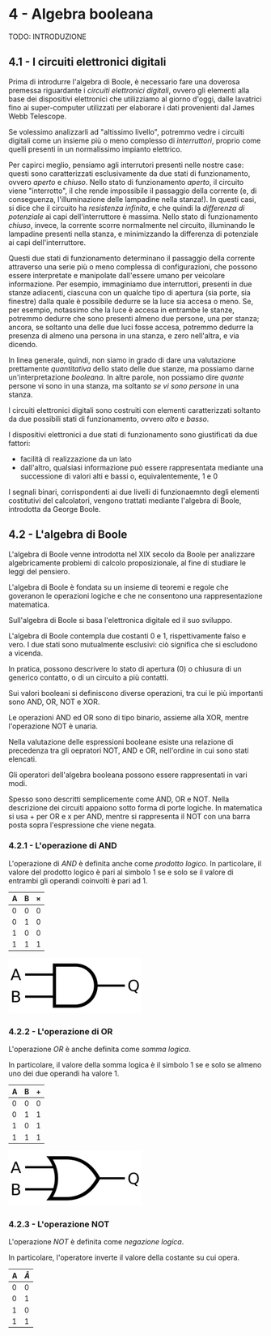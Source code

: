 # 4 - Algebra booleana

TODO: INTRODUZIONE

## 4.1 - I circuiti elettronici digitali

Prima di introdurre l'algebra di Boole, è necessario fare una doverosa premessa riguardante i *circuiti elettronici digitali*, ovvero gli elementi alla base dei dispositivi elettronici che utilizziamo al giorno d'oggi, dalle lavatrici fino ai super-computer utilizzati per elaborare i dati provenienti dal James Webb Telescope.

Se volessimo analizzarli ad "altissimo livello", potremmo vedre i circuiti digitali come un insieme più o meno complesso di *interruttori*, proprio come quelli presenti in un normalissimo impianto elettrico.

Per capirci meglio, pensiamo agli interrutori presenti nelle nostre case: questi sono caratterizzati esclusivamente da due stati di funzionamento, ovvero *aperto* e *chiuso*. Nello stato di funzionamento *aperto*, il circuito viene "interrotto", il che rende impossibile il passaggio della corrente (e, di conseguenza, l'illuminazione delle lampadine nella stanza!). In questi casi, si dice che il circuito ha *resistenza infinita*, e che quindi la *differenza di potenziale* ai capi dell'interruttore è massima. Nello stato di funzionamento *chiuso*, invece, la corrente scorre normalmente nel circuito, illuminando le lampadine presenti nella stanza, e minimizzando la differenza di potenziale ai capi dell'interruttore.

Questi due stati di funzionamento determinano il passaggio della corrente attraverso una serie più o meno complessa di configurazioni, che possono essere interpretate e manipolate dall'essere umano per veicolare informazione. Per esempio, immaginiamo due interruttori, presenti in due stanze adiacenti, ciascuna con un qualche tipo di apertura (sia porte, sia finestre) dalla quale è possibile dedurre se la luce sia accesa o meno. Se, per esempio, notassimo che la luce è accesa in entrambe le stanze, potremmo dedurre che sono presenti almeno due persone, una per stanza; ancora, se soltanto una delle due luci fosse accesa, potremmo dedurre la presenza di almeno una persona in una stanza, e zero nell'altra, e via dicendo.

In linea generale, quindi, non siamo in grado di dare una valutazione prettamente *quantitativa* dello stato delle due stanze, ma possiamo darne un'interpretazione *booleana*. In altre parole, non possiamo dire *quante* persone vi sono in una stanza, ma soltanto *se vi sono persone* in una stanza.




I circuiti elettronici digitali sono costruiti con elementi caratterizzati soltanto da due possibili stati di funzionamento, ovvero *alto* e *basso*.

I dispositivi elettronici a due stati di funzionamento sono giustificati da due fattori:

* facilità di realizzazione da un lato
* dall'altro, qualsiasi informazione può essere rappresentata mediante una successione di valori alti e bassi o, equivalentemente, 1 e 0

I segnali binari, corrispondenti ai due livelli di funzionaemnto degli elementi costitutivi del calcolatori, vengono trattati mediante l'algebra di Boole, introdotta da George Boole.

## 4.2 - L'algebra di Boole

L'algebra di Boole venne introdotta nel XIX secolo da Boole per analizzare algebricamente problemi di calcolo proposizionale, al fine di studiare le leggi del pensiero.

L'algebra di Boole è fondata su un insieme di teoremi e regole che goveranon le operazioni logiche e che ne consentono una rappresentazione matematica.

Sull'algebra di Boole si basa l'elettronica digitale ed il suo sviluppo.

L'algebra di Boole contempla due costanti 0 e 1, rispettivamente falso e vero. I due stati sono mutualmente esclusivi: ciò significa che si escludono a vicenda.

In pratica, possono descrivere lo stato di apertura (0) o chiusura di un generico contatto, o di un circuito a più contatti.

Sui valori booleani si definiscono diverse operazioni, tra cui le più importanti sono AND, OR, NOT e XOR.

Le operazioni AND ed OR sono di tipo binario, assieme alla XOR, mentre l'operazione NOT è unaria.

Nella valutazione delle espressioni booleane esiste una relazione di precedenza tra gli oepratori NOT, AND e OR, nell'ordine in cui sono stati elencati.

Gli operatori dell'algebra booleana possono essere rappresentati in vari modi.

Spesso sono descritti semplicemente come AND, OR e NOT. Nella descrizione dei circuiti appaiono sotto forma di porte logiche. In matematica si usa + per OR e x per AND, mentre si rappresenta il NOT con una barra posta sopra l'espressione che viene negata.

### 4.2.1 - L'operazione di AND

L'operazione di $AND$ è definita anche come *prodotto logico*. In particolare, il valore del prodotto logico è pari al simbolo $1$ se e solo se il valore di entrambi gli operandi coinvolti è pari ad $1$.

| A | B | $\times$ |
| - | - | -------- |
| $0$ | $0$ | $0$ |
| $0$ | $1$ | $0$ |
| $1$ | $0$ | $0$ |
| $1$ | $1$ | $1$ |

![and_port](./images/and_port.png)

### 4.2.2 - L'operazione di OR

L'operazione $OR$ è anche definita come *somma logica*.

In particolare, il valore della somma logica è il simbolo $1$ se e solo se almeno uno dei due operandi ha valore $1$.

| A | B | $+$ |
| - | - | -------- |
| $0$ | $0$ | $0$ |
| $0$ | $1$ | $1$ |
| $1$ | $0$ | $1$ |
| $1$ | $1$ | $1$ |

![or_port](./images/or_port.png)

### 4.2.3 - L'operazione NOT

L'operazione $NOT$ è definita come *negazione logica*.

In particolare, l'operatore inverte il valore della costante su cui opera.

| A | $\hat{A}$ |
| - | - |
| $0$ | $0$ |
| $0$ | $1$ |
| $1$ | $0$ |
| $1$ | $1$ |
